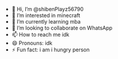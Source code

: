 - 👋 Hi, I’m @shibenPlayz56790
- 👀 I’m interested in minecraft
- 🌱 I’m currently learning mba
- 💞️ I’m looking to collaborate on WhatsApp
- 📫 How to reach me idk
- 😄 Pronouns: idk
- ⚡ Fun fact: i am i hungry person

<!---
shibenPlayz56790/shibenPlayz56790 is a ✨ special ✨ repository because its `README.md` (this file) appears on your GitHub profile.
You can click the Preview link to take a look at your changes.
--->
